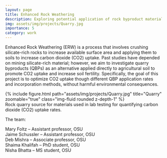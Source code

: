 ```yaml
---
layout: page
title: Enhanced Rock Weathering
description: Exploring potential application of rock byproduct materials to soils for promoting carbon dioxide uptake
img: assets/img/projects/Quarry.jpg
importance: 5
category: work
---
```


Enhanced Rock Weathering (ERW) is a process that involves crushing silicate-rich rocks to increase available surface area and applying them to soils to increase carbon dioxide (CO2) uptake. Past studies have depended on mining silicate-rich material; however, we aim to investigate quarry byproducts (QBPs) as an alternative applied directly to agricultural soil to promote CO2 uptake and increase soil fertility. Specifically, the goal of this project is to optimize CO2 uptake though different QBP application rates and incorporation methods, without harmful environmental consequences. 

<div class="row">
    <div class="col-sm mt-3 mt-md-0">
        {% include figure.html path="assets/img/projects/Quarry.jpg" title="Quarry" zoomable="true" class="img-fluid rounded z-depth-1" %}
    </div>
</div>
<div class="caption">
    Rock quarry source for materials used in lab testing for quantifying carbon dioxide (CO2) uptake rates.
</div>

The team:<br>

Mary Foltz – Assistant professor, OSU<br>
Jaime Schussler – Assistant professor, OSU<br>
Deb Mishra – Associate professor, OSU<br>
Shaima Khalifah – PhD student, OSU<br>
Nisha Bhatta – MS student, OSU<br>
